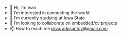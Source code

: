 - 👋 Hi, I’m Ivan
- 👀 I’m interested in connecting the world
- 🌱 I’m currently studying at Iowa State 
- 💞️ I’m looking to collaborate on embedded/cv projects
- 📫 How to reach me ialvaradosantoy@gmail.com

<!---
ialvaradosantoy/ialvaradosantoy is a ✨ special ✨ repository because its `README.md` (this file) appears on your GitHub profile.
You can click the Preview link to take a look at your changes.
--->

